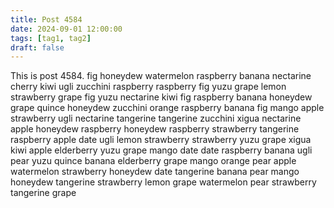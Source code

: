```yaml
---
title: Post 4584
date: 2024-09-01 12:00:00
tags: [tag1, tag2]
draft: false
---
```

This is post 4584.
fig
honeydew
watermelon
raspberry
banana
nectarine
cherry
kiwi
ugli
zucchini
raspberry
raspberry
fig
yuzu
grape
lemon
strawberry
grape
fig
yuzu
nectarine
kiwi
fig
raspberry
banana
honeydew
grape
quince
honeydew
zucchini
orange
raspberry
banana
fig
mango
apple
strawberry
ugli
nectarine
tangerine
tangerine
zucchini
xigua
nectarine
apple
honeydew
raspberry
honeydew
raspberry
strawberry
tangerine
raspberry
apple
date
ugli
lemon
strawberry
strawberry
yuzu
grape
xigua
kiwi
apple
elderberry
yuzu
grape
mango
date
date
raspberry
banana
ugli
pear
yuzu
quince
banana
elderberry
grape
mango
orange
pear
apple
watermelon
strawberry
honeydew
date
tangerine
banana
pear
mango
honeydew
tangerine
strawberry
lemon
grape
watermelon
pear
strawberry
tangerine
grape
